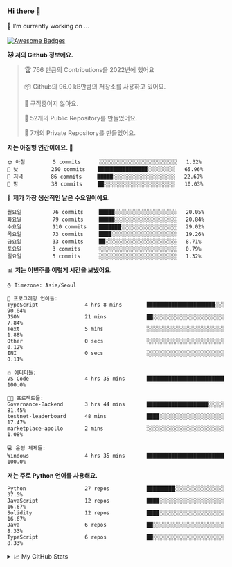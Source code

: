 ### Hi there 👋 
🔭 I’m currently working on ... </br></br>
[![Awesome Badges](https://img.shields.io/badge/Introduce-EN-green.svg)](https://github.com/tlatkdgus1/tlatkdgus1/blob/main/README.md.en)

<!--START_SECTION:waka-->
**🐱 저의 Github 정보에요.** 

> 🏆 766 만큼의 Contributions을 2022년에 했어요
 > 
> 📦 Github의 96.0 kB만큼의 저장소를 사용하고 있어요. 
 > 
> 🚫 구직중이지 않아요.
 > 
> 📜 52개의 Public Repository를 만들었어요. 
 > 
> 🔑 7개의 Private Repository를 만들었어요.  

**저는 아침형 인간이에요. 🐤** 

```text
🌞 아침         5 commits      ░░░░░░░░░░░░░░░░░░░░░░░░░   1.32% 
🌆 낮　         250 commits    ████████████████░░░░░░░░░   65.96% 
🌃 저녁         86 commits     █████░░░░░░░░░░░░░░░░░░░░   22.69% 
🌙 밤　         38 commits     ██░░░░░░░░░░░░░░░░░░░░░░░   10.03%

```
📅 **제가 가장 생산적인 날은 수요일이에요.** 

```text
월요일          76 commits     █████░░░░░░░░░░░░░░░░░░░░   20.05% 
화요일          79 commits     █████░░░░░░░░░░░░░░░░░░░░   20.84% 
수요일          110 commits    ███████░░░░░░░░░░░░░░░░░░   29.02% 
목요일          73 commits     ████░░░░░░░░░░░░░░░░░░░░░   19.26% 
금요일          33 commits     ██░░░░░░░░░░░░░░░░░░░░░░░   8.71% 
토요일          3 commits      ░░░░░░░░░░░░░░░░░░░░░░░░░   0.79% 
일요일          5 commits      ░░░░░░░░░░░░░░░░░░░░░░░░░   1.32%

```


📊 **저는 이번주를 이렇게 시간을 보냈어요.** 

```text
⌚︎ Timezone: Asia/Seoul

💬 프로그래밍 언어들: 
TypeScript               4 hrs 8 mins        ██████████████████████░░░   90.04% 
JSON                     21 mins             ██░░░░░░░░░░░░░░░░░░░░░░░   7.84% 
Text                     5 mins              ░░░░░░░░░░░░░░░░░░░░░░░░░   1.88% 
Other                    0 secs              ░░░░░░░░░░░░░░░░░░░░░░░░░   0.12% 
INI                      0 secs              ░░░░░░░░░░░░░░░░░░░░░░░░░   0.11%

🔥 에디터들: 
VS Code                  4 hrs 35 mins       █████████████████████████   100.0%

🐱‍💻 프로젝트들: 
Governance-Backend       3 hrs 44 mins       ████████████████████░░░░░   81.45% 
testnet-leaderboard      48 mins             ████░░░░░░░░░░░░░░░░░░░░░   17.47% 
marketplace-apollo       2 mins              ░░░░░░░░░░░░░░░░░░░░░░░░░   1.08%

💻 운영 체제들: 
Windows                  4 hrs 35 mins       █████████████████████████   100.0%

```

**저는 주로 Python 언어를 사용해요.** 

```text
Python                   27 repos            █████████░░░░░░░░░░░░░░░░   37.5% 
JavaScript               12 repos            ████░░░░░░░░░░░░░░░░░░░░░   16.67% 
Solidity                 12 repos            ████░░░░░░░░░░░░░░░░░░░░░   16.67% 
Java                     6 repos             ██░░░░░░░░░░░░░░░░░░░░░░░   8.33% 
TypeScript               6 repos             ██░░░░░░░░░░░░░░░░░░░░░░░   8.33%

```



<!--END_SECTION:waka-->

<details>
<summary>📈 My GitHub Stats</summary>
<p align="center"> <img src="https://github-readme-stats.vercel.app/api?username=tlatkdgus1&show_icons=true" alt="tlatkdgus1" />
</details>
